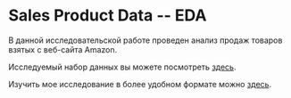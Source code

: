 # Sales Product Data -- EDA

В данной исследовательской работе проведен анализ продаж товаров взятых с веб-сайта Amazon.

Исследуемый набор данных вы можете посмотреть [здесь](https://www.kaggle.com/datasets/knightbearr/sales-product-data).

Изучить мое исследование в более удобном формате можно [здесь](https://www.kaggle.com/code/timokhinilya/sales-product-data-eda).

